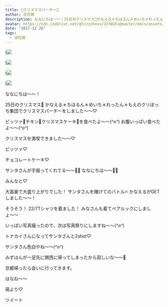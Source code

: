 ```yaml
---
title: 🎉クリスマスパーチー🎄
author: 涼花萌
description: ななにちは〜〜！25日のクリスマス🎄かなえる＊ちはるん＊めいち＊れったん＊もえのクリぼっち集団でクリスマスパーチーをしました〜〜♡ピッツァ🍕チキン🍗クリスマスケーキ🎂を食べたよ〜〜(*^o...
avatar: https://cdn.jsdelivr.net/gh/zzzhxxx/227WiKi@master/docs/assets/photo/avatar/moe.jpg
date: "2017-12-26"
tags:
  - 涼花萌
---
```


!![](https://cdn.jsdelivr.net/gh/zzzhxxx/227WiKi-image@master/blog-image/moe-2017-12-26_1.jpg)

!![](https://cdn.jsdelivr.net/gh/zzzhxxx/227WiKi-image@master/blog-image/moe-2017-12-26_2.jpg)

!![](https://cdn.jsdelivr.net/gh/zzzhxxx/227WiKi-image@master/blog-image/moe-2017-12-26_3.jpg)

!![](https://cdn.jsdelivr.net/gh/zzzhxxx/227WiKi-image@master/blog-image/moe-2017-12-26_4.jpg)





ななにちは〜〜！



25日のクリスマス🎄
かなえる＊ちはるん＊めいち＊れったん＊もえのクリぼっち集団でクリスマスパーチーをしました〜〜♡

ピッツァ🍕チキン🍗クリスマスケーキ🎂を食べたよ〜〜(*^o^*)
お腹いっぱい食べたよ〜〜(*^o^*)

クリスマスを満喫できました〜〜♡





ピッツァ♡











チョコレートケーキ♡







サンタさんが手振ってくれてる〜〜👋🏻
ななにちは〜〜👋🏻





みんなと♡










大富豪で大盛り上がりでした！
サンタさんを賭けてのバトル🔥
かなえるがGETしました〜〜！



そうそう！
22/7Tシャツを着ました！
みなさんも着てペアルックにしましょ〜〜



いっぱい写真撮ったので、次は写真祭りにしますね〜〜(*^o^*)




トナカイさんになってサンタさんと2shot♡






サンタさん色白やね〜〜(*^o^*)






みずはんが一足先に関西に帰ってしまったから寂しいな〜〜🎈

京都帰ったら会いに行ってきます。



ほなね〜〜











萌より♡


ツイート



